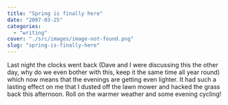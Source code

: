 ```yaml
---
title: "Spring is finally here"
date: "2007-03-25"
categories: 
  - "writing"
cover: "./src/images/image-not-found.png"
slug: "spring-is-finally-here"
---
```


Last night the clocks went back (Dave and I were discussing this the other day, why do we even bother with this, keep it the same time all year round) which now means that the evenings are getting even lighter. It had such a lasting effect on me that I dusted off the lawn mower and hacked the grass back this afternoon. Roll on the warmer weather and some evening cycling!
